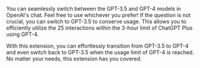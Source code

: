 You can seamlessly switch between the GPT-3.5 and GPT-4 models in OpenAI's chat. Feel free to use whichever you prefer! If the question is not crucial, you can switch to GPT-3.5 to conserve usage. This allows you to efficiently utilize the 25 interactions within the 3-hour limit of ChatGPT Plus using GPT-4.

With this extension, you can effortlessly transition from GPT-3.5 to GPT-4 and even switch back to GPT-3.5 when the usage limit of GPT-4 is reached. No matter your needs, this extension has you covered.
